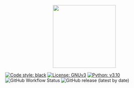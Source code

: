 <p align="center">
  <img height="200" src="https://github.com/Jose-Verdu-Diaz/Ubercoc/blob/c5dac4d340120992cb2cf7b0b050021f8761066a/rsc/img/ubercoc_banner.png">
</p>

[![Code style: black](https://img.shields.io/badge/code%20style-black-000000.svg)](https://github.com/psf/black)
[![License: GNUv3](https://img.shields.io/badge/License-GNUv3-yellow.svg)](https://www.gnu.org/licenses/gpl-3.0.en.html)
[![Python: v3.10](https://img.shields.io/badge/python-v3.10-blue)](https://www.python.org/)
![GitHub Workflow Status](https://img.shields.io/github/workflow/status/Jose-Verdu-Diaz/Ubercoc/build)
![GitHub release (latest by date)](https://img.shields.io/github/v/release/Jose-Verdu-Diaz/Ubercoc)

